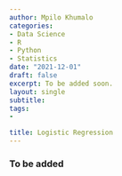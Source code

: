 ```yaml
---
author: Mpilo Khumalo
categories:
- Data Science
- R
- Python
- Statistics
date: "2021-12-01"
draft: false
excerpt: To be added soon.
layout: single
subtitle: 
tags:
- 

title: Logistic Regression
---
```


### To be added




